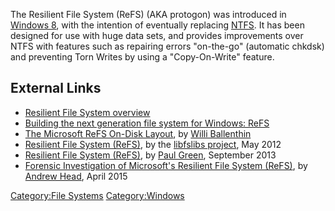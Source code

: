 The Resilient File System (ReFS) (AKA protogon) was introduced in
[Windows 8](Windows "wikilink"), with the intention of eventually
replacing [NTFS](NTFS "wikilink"). It has been designed for use with
huge data sets, and provides improvements over NTFS with features such
as repairing errors "on-the-go" (automatic chkdsk) and preventing Torn
Writes by using a "Copy-On-Write" feature.

## External Links

- [Resilient File System
  overview](http://msdn.microsoft.com/en-us/library/hh831724.aspx)
- [Building the next generation file system for Windows:
  ReFS](http://blogs.msdn.com/b/b8/archive/2012/01/16/building-the-next-generation-file-system-for-windows-refs.aspx)
- [The Microsoft ReFS On-Disk
  Layout](http://www.williballenthin.com/forensics/refs/index.html), by
  [Willi Ballenthin](Willi_Ballenthin "wikilink")
- [Resilient File System
  (ReFS)](https://googledrive.com/host/0B3fBvzttpiiSSmwxUWxManBEMG8/Resilient%20File%20System%20(ReFS).pdf),
  by the [libfslibs project](https://github.com/libyal/libfsrefs), May
  2012
- [Resilient File System
  (ReFS)](http://www.pkgreen.co.uk/Knowledgebase/research/Resilient_File_System_ReFS),
  by [Paul Green](Paul_Green "wikilink"), September 2013
- [Forensic Investigation of Microsoft's Resilient File System
  (ReFS)](http://resilientfilesystem.co.uk), by [Andrew
  Head](Andrew_Head "wikilink"), April 2015

[Category:File Systems](Category:File_Systems "wikilink")
[Category:Windows](Category:Windows "wikilink")